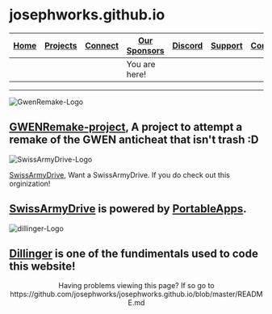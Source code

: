 # josephworks.github.io
| [Home](README.md) | [Projects](PROJECTS.md) | [Connect](CONNECT.md) | [Our Sponsors](SPONSORS.md) | [Discord](DISCORD.md) | [Support](SUPPORT.md) | [Contribute](CONTRIBUTE.md) | [Our GitHub](http://github.com/josephworks) |
|-------------------|-------------------------|-----------------------|-----------------------------|-----------------------|-----------------------|-----------------------------|--------------------------------------|
|||| You are here!     |                         |                       |                             |                       |                       |                             |                                      |
------

![GwenRemake-Logo](https://avatars0.githubusercontent.com/u/31381689?v=4&s=200)

[GWENRemake-project](https://github.com/GWENRemake-Project), A project to attempt a remake of the GWEN anticheat that isn't trash :D
------
![SwissArmyDrive-Logo](https://avatars1.githubusercontent.com/u/32178618?v=4&s=400&u=f3db733c454bee60592955bb0ee122be5acf6828)

[SwissArmyDrive](https://github.com/SwissArmyDrive), Want a SwissArmyDrive. If you do check out this orginization!

[SwissArmyDrive](https://github.com/SwissArmyDrive) is powered by [PortableApps](https://portableapps.com/apps/).
------
![dillinger-Logo](https://pbs.twimg.com/profile_images/1639545833/dillinger_twitter_avator_256x256_400x400.png)

[Dillinger](https://dillinger.io/) is one of the fundimentals used to code this website!
------
<p align="center">Having problems viewing this page? If so go to https://github.com/josephworks/josephworks.github.io/blob/master/README.md </p>

